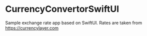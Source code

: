 # CurrencyConvertorSwiftUI
Sample exchange rate app based on SwiftUI. 
Rates are taken from https://currencylayer.com
